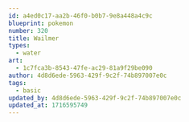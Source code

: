 ```yaml
---
id: a4ed0c17-aa2b-46f0-b0b7-9e8a448a4c9c
blueprint: pokemon
number: 320
title: Wailmer
types:
  - water
art:
  - 1c7fca3b-8543-47fe-ac29-81a9f29be090
author: 4d8d6ede-5963-429f-9c2f-74b897007e0c
tags:
  - basic
updated_by: 4d8d6ede-5963-429f-9c2f-74b897007e0c
updated_at: 1716595749
---
```

